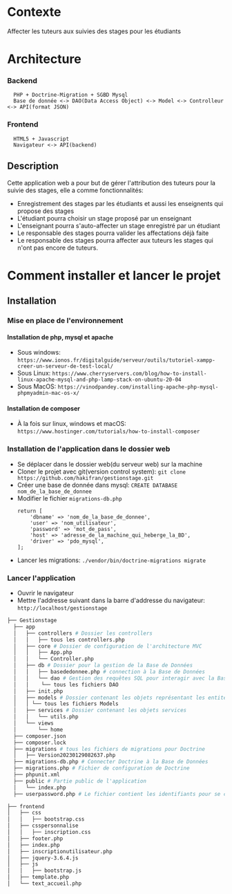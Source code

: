 # Contexte
Affecter les tuteurs aux suivies des stages pour les étudiants
# Architecture
### Backend
```
  PHP + Doctrine-Migration + SGBD Mysql
  Base de donnée <-> DAO(Data Access Object) <-> Model <-> Controlleur <-> API(format JSON)
```
### Frontend
```
  HTML5 + Javascript
  Navigateur <-> API(backend)
```
## Description
Cette application web a pour but de gérer l'attribution des tuteurs pour la suivie des stages, elle a comme fonctionnalités:
- Enregistrement des stages par les étudiants et aussi les enseignents qui propose des stages
- L'étudiant pourra choisir un stage proposé par un enseignant
- L'enseignant pourra s'auto-affecter un stage enregistré par un étudiant
- Le responsable des stages pourra valider les affectations déjà faite
- Le responsable des stages pourra affecter aux tuteurs les stages qui n'ont pas encore de tuteurs.

# Comment installer et lancer le projet

## Installation

### Mise en place de l'environnement
#### Installation de php, mysql et apache
- Sous windows: `https://www.ionos.fr/digitalguide/serveur/outils/tutoriel-xampp-creer-un-serveur-de-test-local/`
- Sous Linux: `https://www.cherryservers.com/blog/how-to-install-linux-apache-mysql-and-php-lamp-stack-on-ubuntu-20-04`
- Sous MacOS: `https://vinodpandey.com/installing-apache-php-mysql-phpmyadmin-mac-os-x/`

#### Installation de composer
- À la fois sur linux, windows et macOS: `https://www.hostinger.com/tutorials/how-to-install-composer`

### Installation de l'application dans le dossier web
- Se déplacer dans le dossier web(du serveur web) sur la machine
- Cloner le projet avec git(version control system): `git clone https://github.com/hakifran/gestionstage.git`
- Créer une base de donnée dans mysql: `CREATE DATABASE nom_de_la_base_de_donnee`
- Modifier le fichier `migrations-db.php`
    ```
    return [
        'dbname' => 'nom_de_la_base_de_donnee',
        'user' => 'nom_utilisateur',
        'password' => 'mot_de_pass',
        'host' => 'adresse_de_la_machine_qui_heberge_la_BD',
        'driver' => 'pdo_mysql',
    ];
    ```
- Lancer les migrations: `./vendor/bin/doctrine-migrations migrate`

### Lancer l'application
- Ouvrir le navigateur
- Mettre l'addresse suivant dans la barre d'addresse du navigateur: `http://localhost/gestionstage`
```bash
├── Gestionstage
  ├── app
  │   ├── controllers # Dossier les controllers
  │   │   ├── tous les controllers.php
  │   ├── core # Dossier de configuration de l'architecture MVC
  │   │   ├── App.php
  │   │   └── Controller.php
  │   ├── db # Dossier pour la gestion de la Base de Données
  │   │   ├── basededonnee.php # connection à la Base de Données
  │   │   └── dao # Gestion des requêtes SQL pour interagir avec la Base de Données
  │   │    └── tous les fichiers DAO
  │   ├── init.php
  │   ├── models # Dossier contenant les objets représentant les entités de la Base de Données
  │   │ └── tous les fichiers Models
  │   ├── services # Dossier contenant les objets services
  │   │   └── utils.php
  │   └── views
  │       └── home
  ├── composer.json
  ├── composer.lock
  ├── migrations # tous les fichiers de migrations pour Doctrine
  │   ├── Version20230129082637.php
  ├── migrations-db.php # Connecter Doctrine à la Base de Données
  ├── migrations.php # Fichier de configuration de Doctrine
  ├── phpunit.xml
  ├── public # Partie public de l'application
  │   └── index.php
  ├── userpassword.php # Le fichier contient les identifiants pour se connecter au service web de l'application
```
``` bash
├── frontend
│   ├── css
│   │   ├── bootstrap.css
│   ├── csspersonnalise
│   │   ├── inscription.css
│   ├── footer.php
│   ├── index.php
│   ├── inscriptionutilisateur.php
│   ├── jquery-3.6.4.js
│   ├── js
│   │   ├── bootstrap.js
│   ├── template.php
│   └── text_accueil.php
```

